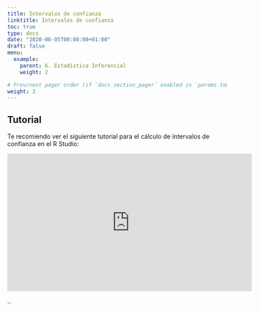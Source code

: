 ```yaml
---
title: Intervalos de confianza
linktitle: Intervalos de confianza
toc: true
type: docs
date: "2020-08-05T00:00:00+01:00"
draft: false
menu:
  example:
    parent: 6. Estadística Inferencial
    weight: 2

# Prev/next pager order (if `docs_section_pager` enabled in `params.toml`)
weight: 3
---
```


## Tutorial

Te recomiendo ver el siguiente tutorial para el cálculo de intervalos de confianza en el R Studio:

<iframe width="560" height="315" src="https://www.youtube.com/embed/WZimlAIzza0" frameborder="0" allow="accelerometer; autoplay; encrypted-media; gyroscope; picture-in-picture" allowfullscreen></iframe>

..